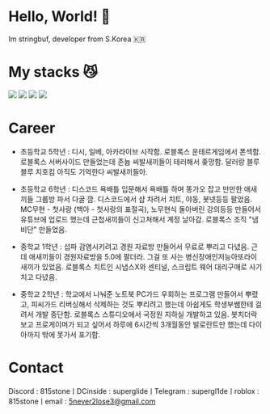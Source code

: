 # Hello, World! 👋

Im stringbuf, developer from S.Korea 🇰🇷

# My stacks 😼
<img src="https://img.shields.io/badge/Python-3776AB?style=flat-square&logo=Python&logoColor=white"> <img src="https://img.shields.io/badge/Go-00ADD8?style=flat-square&logo=Go&logoColor=white"> <img src="https://img.shields.io/badge/Rust-000000?style=flat-square&logo=Rust&logoColor=white"> <img src="https://img.shields.io/badge/C-A8B9CC?style=flat-square&logo=C&logoColor=white">

# Career

- 초등학교 5학년
 : 디시, 일베, 아카라이브 시작함.
로블록스 운테르게임에서 폰섹함.
로블록스 서버사이드 만들었는데 존늅 씨발새끼들이 테러해서 좆망함. 달러랑 블루블루 지호킴 아직도 기억한다 씨발새끼들아.

- 초등학교 6학년
 : 디스코드 욕배틀 입문해서 욕배틀 하며 똥가오 잡고 만만한 애새끼들 그룹방 파서 다굴 깜.
디스코드에서 샵 차려서 치트, 야동, 봇넷등등 팔았음.
MC무현 - 첫사랑 (백아 - 첫사랑의 표절곡), 노무현식 돌아버린 강의등등 만들어서 유튜브에 업로드 했는데 근첩새끼들이 신고쳐해서 계정 날아감.
로블록스 조직 "냄비단" 만들었음.

- 중학교 1학년
 : 섭파 감염시키려고 경원 자료방 만들어서 무료로 뿌리고 다녔음. 근데 애새끼들이 경원자료방을 5.0에 팔더라. 그걸 또 사는 병신장애인저능아또라이새끼가 있었음.
로블록스 치트인 시냅스X와 센티널, 스크립트 웨어 대리구매로 사기치고 다녔음.

- 중학교 2학년
 : 학교에서 나눠준 노트북 PC가드 우회하는 프로그램 만들어서 뿌렸고, 피씨가드 리버싱해서 삭제하는 것도 뿌리려고 했는데 아쉽게도 학생부쌤한테 걸려서 개발 중단함.
로블록스 스튜디오에서 국정원 지하실 개발하고 있음.
봇치더락 보고 프로게이머가 되고 싶어서 하루에 6시간씩 3개월동안 발로란트만 했는데 다이아까지 밖에 못가서 포기함.


# Contact
Discord : 815stoneㅣDCinside : superglideㅣTelegram : supergl1deㅣroblox : 815stoneㅣemail : 5never2lose3@gmail.com
